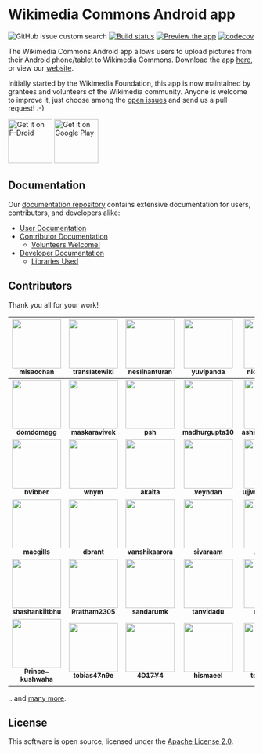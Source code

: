# Wikimedia Commons Android app

![GitHub issue custom search](https://img.shields.io/github/issues-search?label=%22good%20first%20issue%22%20issues&query=repo%3Acommons-app%2Fapps-android-commons%20is%3Aissue%20is%3Aopen%20label%3A%22good%20first%20issue%22)
[![Build status](https://github.com/commons-app/apps-android-commons/actions/workflows/android.yml/badge.svg?branch=master)](https://github.com/commons-app/apps-android-commons/actions?query=branch%3Amaster)
[![Preview the app](https://img.shields.io/badge/Preview-Appetize.io-orange.svg)](https://appetize.io/app/8ywtpe9f8tb8h6bey11c92vkcw)
[![codecov](https://codecov.io/gh/commons-app/apps-android-commons/branch/master/graph/badge.svg)](https://codecov.io/gh/commons-app/apps-android-commons)

The Wikimedia Commons Android app allows users to upload pictures from their Android phone/tablet to
Wikimedia Commons. Download the app [here][1], or view our [website][2].

Initially started by the Wikimedia Foundation, this app is now maintained by grantees and volunteers
of the Wikimedia community. Anyone is welcome to improve it, just choose among the [open issues][3]
and send us a pull request! :-)

<a href="https://f-droid.org/repository/browse/?fdid=fr.free.nrw.commons" target="_blank">
<img src="https://upload.wikimedia.org/wikipedia/commons/archive/9/96/20200131184248%21%22Get_it_on_F-droid%22_Badge.png" alt="Get it on F-Droid" height="90"/></a>
<a href="https://play.google.com/store/apps/details?id=fr.free.nrw.commons" target="_blank">
<img src="https://play.google.com/intl/en_us/badges/images/generic/en-play-badge.png" alt="Get it on Google Play" height="90"/></a>

## Documentation

Our [documentation repository][4] contains extensive documentation for users, contributors, and
developers alike:

* [User Documentation][5]
* [Contributor Documentation][6]
    * [Volunteers Welcome!][7]
* [Developer Documentation][8]
    * [Libraries Used][9]

## Contributors ##

Thank you all for your work!

| [<img src="https://avatars.githubusercontent.com/u/3611199?v=4" width="100px;"/><br /><sub><b>misaochan</b></sub>](https://github.com/misaochan) | [<img src="https://avatars.githubusercontent.com/u/24829418?v=4" width="100px;"/><br /><sub><b>translatewiki</b></sub>](https://github.com/translatewiki) | [<img src="https://avatars.githubusercontent.com/u/3127881?v=4" width="100px;"/><br /><sub><b>neslihanturan</b></sub>](https://github.com/neslihanturan) | [<img src="https://avatars.githubusercontent.com/u/30430?v=4" width="100px;"/><br /><sub><b>yuvipanda</b></sub>](https://github.com/yuvipanda) | [<img src="https://avatars.githubusercontent.com/u/99590?v=4" width="100px;"/><br /><sub><b>nicolas-raoul</b></sub>](https://github.com/nicolas-raoul) |
| :---: | :---: | :---: | :---: | :---: |
| [<img src="https://avatars.githubusercontent.com/u/4953590?v=4" width="100px;"/><br /><sub><b>domdomegg</b></sub>](https://github.com/domdomegg) | [<img src="https://avatars.githubusercontent.com/u/3069373?v=4" width="100px;"/><br /><sub><b>maskaravivek</b></sub>](https://github.com/maskaravivek) | [<img src="https://avatars.githubusercontent.com/u/407647?v=4" width="100px;"/><br /><sub><b>psh</b></sub>](https://github.com/psh) | [<img src="https://avatars.githubusercontent.com/u/30932899?v=4" width="100px;"/><br /><sub><b>madhurgupta10</b></sub>](https://github.com/madhurgupta10) | [<img src="https://avatars.githubusercontent.com/u/17375274?v=4" width="100px;"/><br /><sub><b>ashishkumar468</b></sub>](https://github.com/ashishkumar468) |
| [<img src="https://avatars.githubusercontent.com/u/103075?v=4" width="100px;"/><br /><sub><b>bvibber</b></sub>](https://github.com/bvibber) | [<img src="https://avatars.githubusercontent.com/u/10674?v=4" width="100px;"/><br /><sub><b>whym</b></sub>](https://github.com/whym) | [<img src="https://avatars.githubusercontent.com/u/10153800?v=4" width="100px;"/><br /><sub><b>akaita</b></sub>](https://github.com/akaita) | [<img src="https://avatars.githubusercontent.com/u/6900601?v=4" width="100px;"/><br /><sub><b>veyndan</b></sub>](https://github.com/veyndan) | [<img src="https://avatars.githubusercontent.com/u/19607555?v=4" width="100px;"/><br /><sub><b>ujjwalagrawal17</b></sub>](https://github.com/ujjwalagrawal17) |
| [<img src="https://avatars.githubusercontent.com/u/3358282?v=4" width="100px;"/><br /><sub><b>macgills</b></sub>](https://github.com/macgills) | [<img src="https://avatars.githubusercontent.com/u/1682214?v=4" width="100px;"/><br /><sub><b>dbrant</b></sub>](https://github.com/dbrant) | [<img src="https://avatars.githubusercontent.com/u/34261945?v=4" width="100px;"/><br /><sub><b>vanshikaarora</b></sub>](https://github.com/vanshikaarora) | [<img src="https://avatars.githubusercontent.com/u/12448084?v=4" width="100px;"/><br /><sub><b>sivaraam</b></sub>](https://github.com/sivaraam) | [<img src="https://avatars.githubusercontent.com/u/71203077?v=4" width="100px;"/><br /><sub><b>Ayan-10</b></sub>](https://github.com/Ayan-10) |
| [<img src="https://avatars.githubusercontent.com/u/126143257?v=4" width="100px;"/><br /><sub><b>shashankiitbhu</b></sub>](https://github.com/shashankiitbhu) | [<img src="https://avatars.githubusercontent.com/u/54663429?v=4" width="100px;"/><br /><sub><b>Pratham2305</b></sub>](https://github.com/Pratham2305) | [<img src="https://avatars.githubusercontent.com/u/1345681?v=4" width="100px;"/><br /><sub><b>sandarumk</b></sub>](https://github.com/sandarumk) | [<img src="https://avatars.githubusercontent.com/u/29161745?v=4" width="100px;"/><br /><sub><b>tanvidadu</b></sub>](https://github.com/tanvidadu) | [<img src="https://avatars.githubusercontent.com/u/39745544?v=4" width="100px;"/><br /><sub><b>cypherop</b></sub>](https://github.com/cypherop) |
| [<img src="https://avatars.githubusercontent.com/u/65972015?v=4" width="100px;"/><br /><sub><b>Prince-kushwaha</b></sub>](https://github.com/Prince-kushwaha) | [<img src="https://avatars.githubusercontent.com/u/6953323?v=4" width="100px;"/><br /><sub><b>tobias47n9e</b></sub>](https://github.com/tobias47n9e) | [<img src="https://avatars.githubusercontent.com/u/54016427?v=4" width="100px;"/><br /><sub><b>4D17Y4</b></sub>](https://github.com/4D17Y4) | [<img src="https://avatars.githubusercontent.com/u/25305892?v=4" width="100px;"/><br /><sub><b>hismaeel</b></sub>](https://github.com/hismaeel) | [<img src="https://avatars.githubusercontent.com/u/12574756?v=4" width="100px;"/><br /><sub><b>tshradheya</b></sub>](https://github.com/tshradheya) |

.. and [many more](https://github.com/commons-app/apps-android-commons/graphs/contributors).

## License ##

This software is open source, licensed under the [Apache License 2.0][10].


[1]: https://play.google.com/store/apps/details?id=fr.free.nrw.commons

[2]: https://commons-app.github.io/

[3]: https://github.com/commons-app/apps-android-commons/issues

[4]: https://github.com/commons-app/commons-app-documentation/blob/master/android/README.md#-android-documentation

[5]: https://github.com/commons-app/commons-app-documentation/blob/master/android/README.md#-user-documentation

[6]: https://github.com/commons-app/commons-app-documentation/blob/master/android/README.md#️-contributor-documentation

[7]: https://github.com/commons-app/commons-app-documentation/blob/master/android/Volunteers-welcome!.md#volunteers-welcome

[8]: https://github.com/commons-app/commons-app-documentation/blob/master/android/README.md#-developer-documentation

[9]: https://github.com/commons-app/commons-app-documentation/blob/master/android/Libraries-used.md#libraries-used

[10]: https://www.apache.org/licenses/LICENSE-2.0
